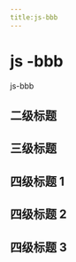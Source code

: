 ```yaml
---
title:js-bbb
---
```


# js -bbb

js-bbb

## 二级标题

## 三级标题

## 四级标题 1

## 四级标题 2

## 四级标题 3
